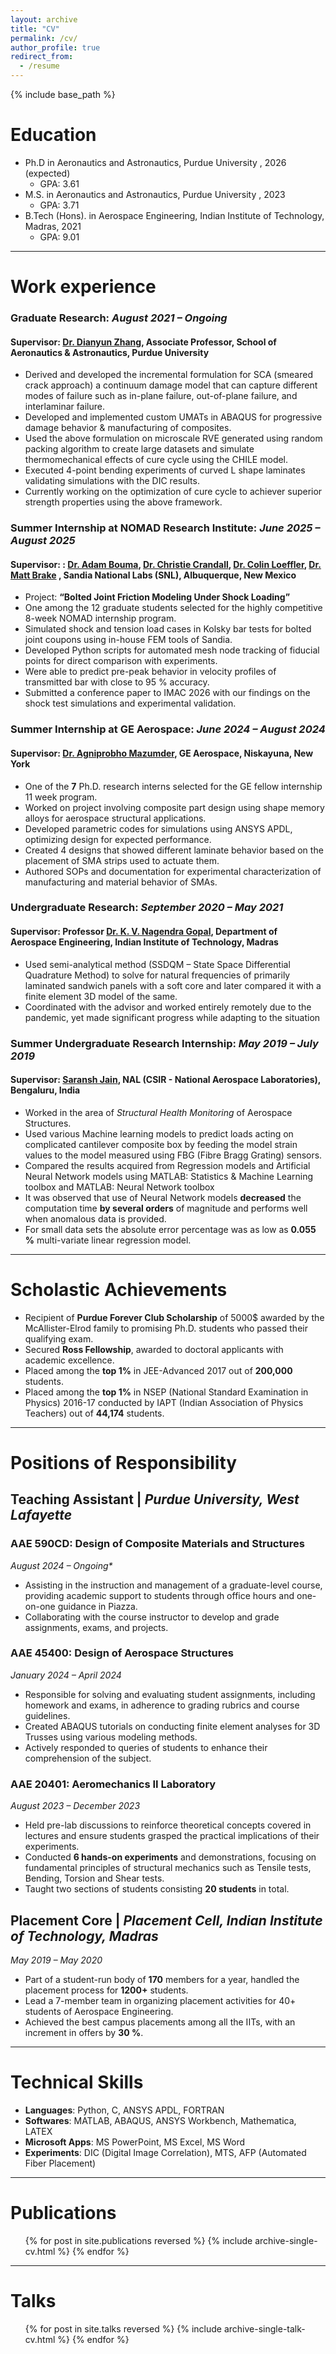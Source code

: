 ```yaml
---
layout: archive
title: "CV"
permalink: /cv/
author_profile: true
redirect_from:
  - /resume
---
```


{% include base_path %} 

Education
======
* Ph.D in Aeronautics and Astronautics, Purdue University , 2026 (expected)
  * GPA: 3.61   
* M.S. in Aeronautics and Astronautics, Purdue University , 2023
  * GPA: 3.71 
* B.Tech (Hons). in Aerospace Engineering, Indian Institute of Technology, Madras, 2021
  * GPA: 9.01 

------

Work experience
======

### **Graduate Research**: *August 2021 – Ongoing*
#### Supervisor: [Dr. Dianyun Zhang](https://www.linkedin.com/in/dianyun-zhang-30144a62/), Associate Professor, School of Aeronautics & Astronautics, Purdue University ####
  * Derived and developed the incremental formulation for SCA (smeared crack approach) a continuum damage model that can capture different modes of failure such as in-plane failure, out-of-plane failure, and interlaminar failure.
  * Developed and implemented custom UMATs in ABAQUS for progressive damage behavior \& manufacturing of composites.
  * Used the above formulation on microscale RVE generated using random packing algorithm to create large datasets and simulate thermomechanical effects of cure cycle using the CHILE model.
  * Executed 4-point bending experiments of curved L shape laminates validating simulations with the DIC results.
  * Currently working on the optimization of cure cycle to achiever superior strength properties using the above framework.

### **Summer Internship at NOMAD Research Institute**: *June 2025 – August 2025*
#### Supervisor: : [Dr. Adam Bouma](https://www.linkedin.com/in/adam-bouma-a27051126/), [Dr. Christie Crandall](https://www.linkedin.com/in/christie-crandall-9b09b1113/), [Dr. Colin Loeffler](https://www.linkedin.com/in/colin-loeffler-63770841/), [Dr. Matt Brake](https://www.linkedin.com/in/mbrake/) , Sandia National Labs (SNL), Albuquerque, New Mexico ####
  * Project: **“Bolted Joint Friction Modeling Under Shock Loading”**
  * One among the 12 graduate students selected for the highly competitive 8-week NOMAD internship program.
  * Simulated shock and tension load cases in Kolsky bar tests for bolted joint coupons using in-house FEM tools of Sandia.
  * Developed Python scripts for automated mesh node tracking of fiducial points for direct comparison with experiments.
  * Were able to predict pre-peak behavior in velocity profiles of transmitted bar with close to 95 % accuracy.
  * Submitted a conference paper to IMAC 2026 with our findings on the shock test simulations and experimental validation.

### **Summer Internship at GE Aerospace**: *June 2024 – August 2024*
#### Supervisor: [Dr. Agniprobho Mazumder](https://www.linkedin.com/in/agniprobhomazumder/), GE Aerospace, Niskayuna, New York ####
  * One of the **7** Ph.D. research interns selected for the GE fellow internship 11 week program.
  * Worked on project involving composite part design using shape memory alloys for aerospace structural applications.
  * Developed parametric codes for simulations using ANSYS APDL, optimizing design for expected performance.
  * Created 4 designs that showed different laminate behavior based on the placement of SMA strips used to actuate them.
  * Authored SOPs and documentation for experimental characterization of manufacturing and material behavior of SMAs.

### **Undergraduate Research**: *September 2020 – May 2021*
#### Supervisor: Professor [Dr. K. V. Nagendra Gopal](http://www.ae.iitm.ac.in/~gopal/ngopal.html), Department of Aerospace Engineering, Indian Institute of Technology, Madras ####
  * Used semi-analytical method (SSDQM – State Space Differential Quadrature Method) to solve for natural frequencies of primarily laminated sandwich panels with a soft core and later compared it with a finite element 3D model of the same.
  * Coordinated with the advisor and worked entirely remotely due to the pandemic, yet made significant progress while adapting to the situation

### **Summer Undergraduate Research Internship**: *May 2019 – July 2019*
#### Supervisor: [Saransh Jain](https://www.linkedin.com/in/saransh-jain-a604b613/), NAL (CSIR - National Aerospace Laboratories), Bengaluru, India ####
  * Worked in the area of _Structural Health Monitoring_ of Aerospace Structures.
  * Used various Machine learning models to predict loads acting on complicated cantilever composite box by feeding the model strain values to the model measured using FBG (Fibre Bragg Grating) sensors.
  * Compared the results acquired from Regression models and Artificial Neural Network models using MATLAB: Statistics & Machine Learning toolbox and MATLAB: Neural Network toolbox
  * It was observed that use of Neural Network models **decreased** the computation time **by several orders** of magnitude and performs well when anomalous data is provided.
  * For small data sets the absolute error percentage was as low as **0.055 %** multi-variate linear regression model.

------

Scholastic Achievements
======
* Recipient of **Purdue Forever Club Scholarship** of 5000$ awarded by the McAllister-Elrod family to promising Ph.D. students who passed their qualifying exam.
* Secured **Ross Fellowship**, awarded to doctoral applicants with academic excellence.
* Placed among the **top 1%** in JEE-Advanced 2017 out of **200,000** students.
* Placed among the **top 1%** in NSEP (National Standard Examination in Physics) 2016-17 conducted by IAPT (Indian Association of Physics Teachers) out of **44,174** students.

------

Positions of Responsibility
======
## Teaching Assistant | _Purdue University, West Lafayette_

### AAE 590CD: Design of Composite Materials and Structures 
_August 2024 – Ongoing*_
* Assisting in the instruction and management of a graduate-level course, providing academic support to students
through office hours and one-on-one guidance in Piazza.
* Collaborating with the course instructor to develop and grade assignments, exams, and projects.

### AAE 45400: Design of Aerospace Structures 
_January 2024 – April 2024_
* Responsible for solving and evaluating student assignments, including homework and exams, in adherence to
grading rubrics and course guidelines.
* Created ABAQUS tutorials on conducting finite element analyses for 3D Trusses using various modeling methods.
* Actively responded to queries of students to enhance their comprehension of the subject.

### AAE 20401: Aeromechanics II Laboratory 
_August 2023 – December 2023_
* Held pre-lab discussions to reinforce theoretical concepts covered in lectures and ensure students grasped the
practical implications of their experiments.
* Conducted **6 hands-on experiments** and demonstrations, focusing on fundamental principles of structural mechanics
such as Tensile tests, Bending, Torsion and Shear tests.
* Taught two sections of students consisting **20 students** in total.

## Placement Core | _Placement Cell, Indian Institute of Technology, Madras_ 
_May 2019 – May 2020_
* Part of a student-run body of **170** members for a year, handled the placement process for **1200+** students.
* Lead a 7-member team in organizing placement activities for 40+ students of Aerospace Engineering.
* Achieved the best campus placements among all the IITs, with an increment in offers by **30 %**.

------

Technical Skills
======
* **Languages**: Python, C, ANSYS APDL, FORTRAN
* **Softwares**: MATLAB, ABAQUS, ANSYS Workbench, Mathematica, LATEX
* **Microsoft Apps**: MS PowerPoint, MS Excel, MS Word
* **Experiments**: DIC (Digital Image Correlation), MTS, AFP (Automated Fiber Placement)

------

Publications
======
  <ul>{% for post in site.publications reversed %}
    {% include archive-single-cv.html %}
  {% endfor %}</ul>

------

Talks
======
  <ul>{% for post in site.talks reversed %}
    {% include archive-single-talk-cv.html  %}
  {% endfor %}</ul>

<!---
Teaching
======
  <ul>{% for post in site.teaching reversed %}
    {% include archive-single-cv.html %}
  {% endfor %}</ul>
--->
  

